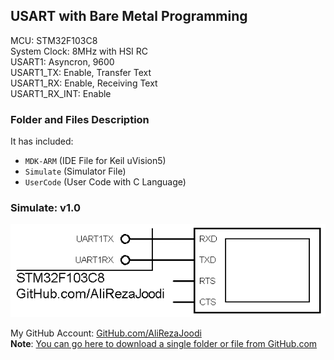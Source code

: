 ## USART with Bare Metal Programming
              
MCU:     	STM32F103C8  
System Clock:	8MHz with HSI RC  
USART1:		Asyncron, 9600  
USART1_TX:	Enable, Transfer Text  
USART1_RX:	Enable, Receiving Text  
USART1_RX_INT:	Enable  

### Folder and Files Description
It has included:
- `MDK-ARM` (IDE File for Keil uVision5)
- `Simulate` (Simulator File)
- `UserCode` (User Code with C Language)

### Simulate: v1.0
![](Simulate/v1.0.png)

My GitHub Account: [GitHub.com/AliRezaJoodi](https://github.com/AliRezaJoodi)  
**Note**: [You can go here to download a single folder or file from GitHub.com](https://minhaskamal.github.io/DownGit/#/home)
